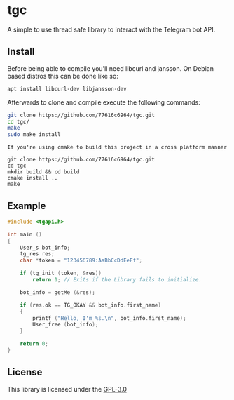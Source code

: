 # tgc
A simple to use thread safe library to interact with the Telegram bot API.

## Install
Before being able to compile you'll need libcurl and jansson. On Debian based distros this can be done like so:
```bash
apt install libcurl-dev libjansson-dev
```

Afterwards to clone and compile execute the following commands:
```bash
git clone https://github.com/77616c6964/tgc.git
cd tgc/
make
sudo make install
```

```
If you're using cmake to build this project in a cross platform manner

git clone https://github.com/77616c6964/tgc.git
cd tgc
mkdir build && cd build
cmake install ..
make
```


## Example

```c
#include <tgapi.h>

int main ()
{
    User_s bot_info;
    tg_res res;
    char *token = "123456789:AaBbCcDdEeFf";

    if (tg_init (token, &res))
        return 1; // Exits if the Library fails to initialize.

    bot_info = getMe (&res);

    if (res.ok == TG_OKAY && bot_info.first_name)
    {
        printf ("Hello, I'm %s.\n", bot_info.first_name);
        User_free (bot_info);
    }

    return 0;
}
```

## License 
This library is licensed under the [GPL-3.0](https://opensource.org/licenses/GPL-3.0)
